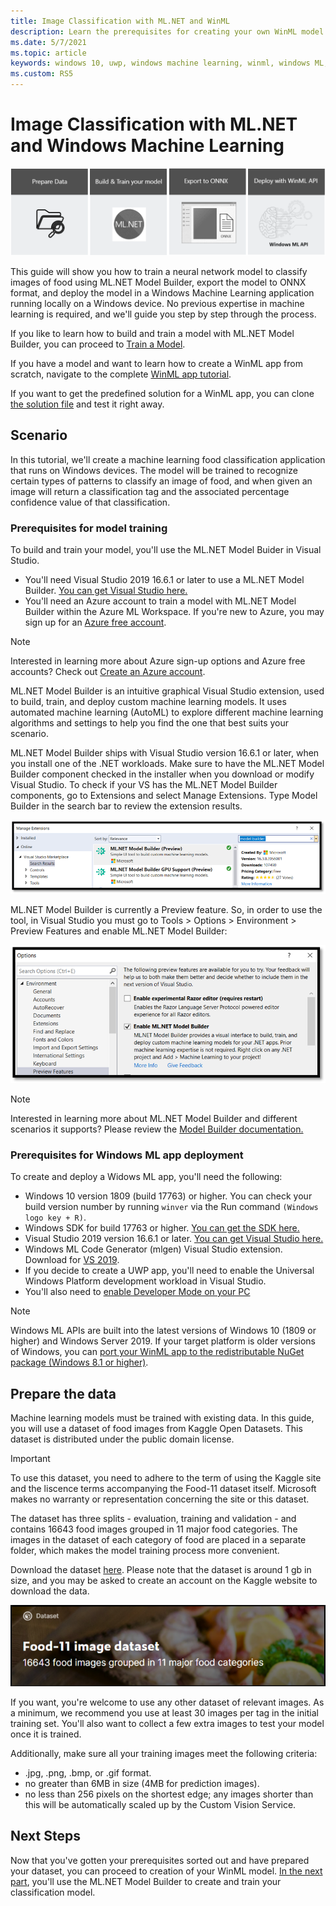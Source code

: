 ```yaml
---
title: Image Classification with ML.NET and WinML
description: Learn the prerequisites for creating your own WinML model with ML.NET, and how to use that model in a WinML Application
ms.date: 5/7/2021
ms.topic: article
keywords: windows 10, uwp, windows machine learning, winml, windows ML, tutorials, ml.net
ms.custom: RS5
---
```



# Image Classification with ML.NET and Windows Machine Learning 

![Image classification flow](../../images/tutorials/mlnet/header.png)

This guide will show you how to train a neural network model to classify images of food using ML.NET Model Builder, export the model to ONNX format, and deploy the model in a Windows Machine Learning application running locally on a Windows device. No previous expertise in machine learning is required, and we'll guide you step by step through the process. 

If you like to learn how to build and train a model with ML.NET Model Builder, you can proceed to [Train a Model](mlnet-train-model.md).

If you have a model and want to learn how to create a WinML app from scratch, navigate to the complete [WinML app tutorial](mlnet-deploy-model.md). 

If you want to get the predefined solution for a WinML app, you can clone [the solution file](https://github.com/microsoft/Windows-Machine-Learning/tree/master/Samples/Tutorial%20Samples/MLNET%20and%20Windows%20ML) and test it right away.

## Scenario

In this tutorial, we'll create a machine learning food classification application that runs on Windows devices. The model will be trained to recognize certain types of patterns to classify an image of food, and when given an image will return a classification tag and the associated percentage confidence value of that classification.

### Prerequisites for model training

To build and train your model, you'll use the ML.NET Model Buider in Visual Studio.

* You'll need Visual Studio 2019 16.6.1 or later to use a ML.NET Model Builder. [You can get Visual Studio here.](https://developer.microsoft.com/windows/downloads/)
* You'll need an Azure account to train a model with ML.NET Model Builder within the Azure ML Workspace. If you're new to Azure, you may sign up for an [Azure free account](https://azure.microsoft.com/free/services/machine-learning/).

> [!NOTE]
> Interested in learning more about Azure sign-up options and Azure free accounts? Check out [Create an Azure account](/training/modules/create-an-azure-account/).

ML.NET Model Builder is an intuitive graphical Visual Studio extension, used to build, train, and deploy custom machine learning models. It uses automated machine learning (AutoML) to explore different machine learning algorithms and settings to help you find the one that best suits your scenario.

ML.NET Model Builder ships with Visual Studio version 16.6.1 or later, when you install one of the .NET workloads. Make sure to have the ML.NET Model Builder component checked in the installer when you download or modify Visual Studio. To check if your VS has the ML.NET Model Builder components, go to Extensions and select Manage Extensions. Type Model Builder in the search bar to review the extension results. 

![Model builder extension](../../images/tutorials/mlnet/model-builder.png)

ML.NET Model Builder is currently a Preview feature. So, in order to use the tool, in Visual Studio you must go to Tools > Options > Environment > Preview Features and enable ML.NET Model Builder:

![Enable the model builder extension](../../images/tutorials/mlnet/model-builder-enable.png)

> [!NOTE]
> Interested in learning more about ML.NET Model Builder and different scenarios it supports? Please review the [Model Builder documentation.](/dotnet/machine-learning/automate-training-with-model-builder)

### Prerequisites for Windows ML app deployment

To create and deploy a Widows ML app, you'll need the following: 

*	Windows 10 version 1809 (build 17763) or higher. You can check your build version number by running `winver` via the Run command `(Windows logo key + R)`.
*	Windows SDK for build 17763 or higher. [You can get the SDK here.](https://developer.microsoft.com/windows/downloads/windows-10-sdk/)
*	Visual Studio 2019 version 16.6.1 or later. [You can get Visual Studio here.](https://developer.microsoft.com/windows/downloads/)
*	Windows ML Code Generator (mlgen) Visual Studio extension. Download for [VS 2019](https://marketplace.visualstudio.com/items?itemName=WinML.mlgenv2).
*	If you decide to create a UWP app, you'll need to enable the Universal Windows Platform development workload in Visual Studio.
*	You'll also need to [enable Developer Mode on your PC](/windows/apps/get-started/enable-your-device-for-development)

> [!NOTE]
> Windows ML APIs are built into the latest versions of Windows 10 (1809 or higher) and Windows Server 2019. If your target platform is older versions of Windows, you can [port your WinML app to the redistributable NuGet package (Windows 8.1 or higher)](../port-app-to-nuget.md). 


## Prepare the data

Machine learning models must be trained with existing data. In this guide, you will use a dataset of food images from Kaggle Open Datasets. This dataset is distributed under the public domain license.

> [!IMPORTANT]
> To use this dataset, you need to adhere to the term of using the Kaggle site and the liscence terms accompanying the Food-11 dataset itself. Microsoft makes no warranty or representation concerning the site or this dataset.

The dataset has three splits - evaluation, training and validation - and contains 16643 food images grouped in 11 major food categories. The images in the dataset of each category of food are placed in a separate folder, which makes the model training process more convenient. 

Download the dataset [here](https://www.kaggle.com/trolukovich/food11-image-dataset). Please note that the dataset is around 1 gb in size, and you may be asked to create an account on the Kaggle website to download the data.

![Food image dataset](../../images/tutorials/food-image-dataset.png)

If you want, you're welcome to use any other dataset of relevant images. As a minimum, we recommend you use at least 30 images per tag in the initial training set. You'll also want to collect a few extra images to test your model once it is trained.

Additionally, make sure all your training images meet the following criteria:
*	.jpg, .png, .bmp, or .gif format.
*	no greater than 6MB in size (4MB for prediction images).
*	no less than 256 pixels on the shortest edge; any images shorter than this will be automatically scaled up by the Custom Vision Service.

## Next Steps

Now that you've gotten your prerequisites sorted out and have prepared your dataset, you can proceed to creation of your WinML model. [In the next part](mlnet-train-model.md), you'll use the ML.NET Model Builder to create and train your classification model.
